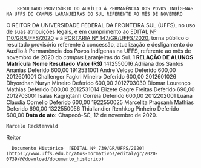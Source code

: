         RESULTADO PROVISÓRIO DO AUXÍLIO À PERMANÊNCIA DOS POVOS INDÍGENAS NA UFFS DO CAMPUS LARANJEIRAS DO SUL REFERENTE AO MÊS DE NOVEMBRO  

 O REITOR DA UNIVERSIDADE FEDERAL DA FRONTEIRA SUL (UFFS), no uso de suas atribuições legais, e em cumprimento ao [EDITAL Nº 110/GR/UFFS/2020](https://www.uffs.edu.br/atos-normativos/edital/gr/2020-0110) e à [PORTARIA Nº 147/GR/UFFS/2020](https://www.uffs.edu.br/atos-normativos/portaria/gr/2020-0147), torna público o resultado provisório referente à concessão, atualização e desligamento do Auxílio à Permanência dos Povos Indígenas na UFFS, referente ao mês de novembro de 2020 do *campus*  Laranjeiras do Sul.     **1 RELAÇÃO DE ALUNOS**      **Matrícula**     **Nome**     **Resultado**     **Valor (R$)**      1412550016   Adriana dos Santos Ananias   Deferido   600,00     1912531001   Andre Veloso   Deferido   600,00     2012601001   Challenger Fagkri Mineiro   Deferido   600,00     2012601026   Dhyordhan Nuryn Mineiro   Deferido   600,00     2012703030   Diomar Lourenço Mathias   Deferido   600,00     2012531014   Elizete Gagre Freitas   Deferido   690,00     2012703001   Isaias Kagrigtánh Correia   Deferido   600,00     2012202001   Luana Claudia Cornelio   Deferido   600,00     1922550025   Marcelita Pragsanh Mathias   Deferido   690,00     1322550056   Thiallandier Renhkog Pinheiro   Deferido   600,00           **Data do ato:** Chapecó-SC, 12 de novembro de 2020.   
 

    Marcelo Recktenvald   
 Reitor 

      Documento Histórico  [EDITAL Nº 739/GR/UFFS/2020](https://www.uffs.edu.br/atos-normativos/edital/gr/2020-0739/@@download/documento_historico)     
      